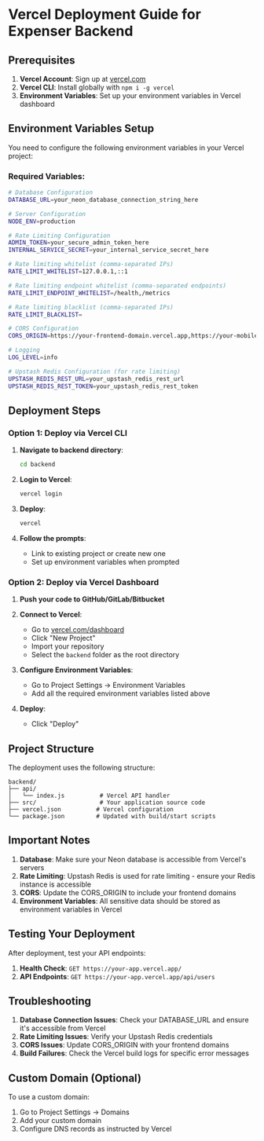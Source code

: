 # Vercel Deployment Guide for Expenser Backend

## Prerequisites

1. **Vercel Account**: Sign up at [vercel.com](https://vercel.com)
2. **Vercel CLI**: Install globally with `npm i -g vercel`
3. **Environment Variables**: Set up your environment variables in Vercel dashboard

## Environment Variables Setup

You need to configure the following environment variables in your Vercel project:

### Required Variables:

```bash
# Database Configuration
DATABASE_URL=your_neon_database_connection_string_here

# Server Configuration
NODE_ENV=production

# Rate Limiting Configuration
ADMIN_TOKEN=your_secure_admin_token_here
INTERNAL_SERVICE_SECRET=your_internal_service_secret_here

# Rate limiting whitelist (comma-separated IPs)
RATE_LIMIT_WHITELIST=127.0.0.1,::1

# Rate limiting endpoint whitelist (comma-separated endpoints)
RATE_LIMIT_ENDPOINT_WHITELIST=/health,/metrics

# Rate limiting blacklist (comma-separated IPs)
RATE_LIMIT_BLACKLIST=

# CORS Configuration
CORS_ORIGIN=https://your-frontend-domain.vercel.app,https://your-mobile-app-domain.com

# Logging
LOG_LEVEL=info

# Upstash Redis Configuration (for rate limiting)
UPSTASH_REDIS_REST_URL=your_upstash_redis_rest_url
UPSTASH_REDIS_REST_TOKEN=your_upstash_redis_rest_token
```

## Deployment Steps

### Option 1: Deploy via Vercel CLI

1. **Navigate to backend directory**:
   ```bash
   cd backend
   ```

2. **Login to Vercel**:
   ```bash
   vercel login
   ```

3. **Deploy**:
   ```bash
   vercel
   ```

4. **Follow the prompts**:
   - Link to existing project or create new one
   - Set up environment variables when prompted

### Option 2: Deploy via Vercel Dashboard

1. **Push your code to GitHub/GitLab/Bitbucket**

2. **Connect to Vercel**:
   - Go to [vercel.com/dashboard](https://vercel.com/dashboard)
   - Click "New Project"
   - Import your repository
   - Select the `backend` folder as the root directory

3. **Configure Environment Variables**:
   - Go to Project Settings → Environment Variables
   - Add all the required environment variables listed above

4. **Deploy**:
   - Click "Deploy"

## Project Structure

The deployment uses the following structure:
```
backend/
├── api/
│   └── index.js          # Vercel API handler
├── src/                  # Your application source code
├── vercel.json          # Vercel configuration
└── package.json         # Updated with build/start scripts
```

## Important Notes

1. **Database**: Make sure your Neon database is accessible from Vercel's servers
2. **Rate Limiting**: Upstash Redis is used for rate limiting - ensure your Redis instance is accessible
3. **CORS**: Update the CORS_ORIGIN to include your frontend domains
4. **Environment Variables**: All sensitive data should be stored as environment variables in Vercel

## Testing Your Deployment

After deployment, test your API endpoints:

1. **Health Check**: `GET https://your-app.vercel.app/`
2. **API Endpoints**: `GET https://your-app.vercel.app/api/users`

## Troubleshooting

1. **Database Connection Issues**: Check your DATABASE_URL and ensure it's accessible from Vercel
2. **Rate Limiting Issues**: Verify your Upstash Redis credentials
3. **CORS Issues**: Update CORS_ORIGIN with your frontend domains
4. **Build Failures**: Check the Vercel build logs for specific error messages

## Custom Domain (Optional)

To use a custom domain:
1. Go to Project Settings → Domains
2. Add your custom domain
3. Configure DNS records as instructed by Vercel
